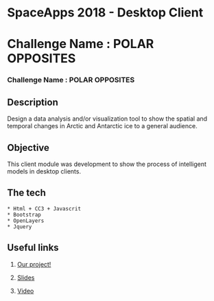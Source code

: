 # SpaceApps 2018  - Desktop Client
# Challenge Name : POLAR OPPOSITES
### Challenge Name : POLAR OPPOSITES

## Description
Design a data analysis and/or visualization tool to show the spatial and temporal changes in Arctic and Antarctic ice to a general audience.
## Objective
This client module was  development to show the process of intelligent models in desktop clients.
## The tech

    * Html + CC3 + Javascrit
    * Bootstrap
    * OpenLayers
    * Jquery
 
## Useful links

1. [Our project!](https://2018.spaceappschallenge.org/challenges/icy-glare/recycle-polar-opposites/teams/polynomial-chaos/project)

2. [Slides](https://drive.google.com/file/d/1JKgf_4HnJtIg6mQwnuUACWHXipP8z5Vp/view?usp=sharing)

3. [Video]()